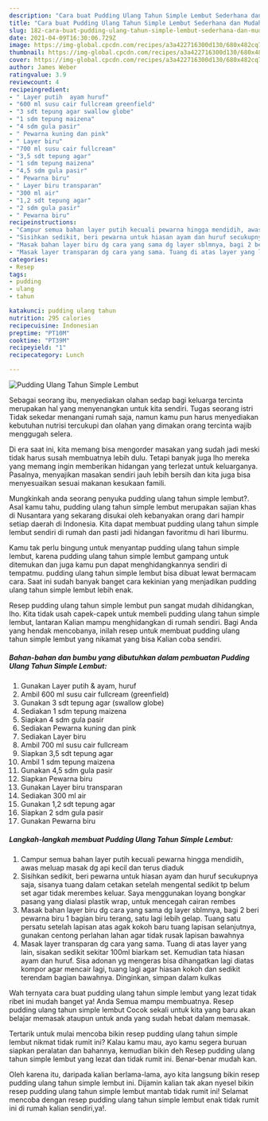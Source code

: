 ```yaml
---
description: "Cara buat Pudding Ulang Tahun Simple Lembut Sederhana dan Mudah Dibuat"
title: "Cara buat Pudding Ulang Tahun Simple Lembut Sederhana dan Mudah Dibuat"
slug: 182-cara-buat-pudding-ulang-tahun-simple-lembut-sederhana-dan-mudah-dibuat
date: 2021-04-09T16:30:06.729Z
image: https://img-global.cpcdn.com/recipes/a3a422716300d130/680x482cq70/pudding-ulang-tahun-simple-lembut-foto-resep-utama.jpg
thumbnail: https://img-global.cpcdn.com/recipes/a3a422716300d130/680x482cq70/pudding-ulang-tahun-simple-lembut-foto-resep-utama.jpg
cover: https://img-global.cpcdn.com/recipes/a3a422716300d130/680x482cq70/pudding-ulang-tahun-simple-lembut-foto-resep-utama.jpg
author: James Weber
ratingvalue: 3.9
reviewcount: 4
recipeingredient:
- " Layer putih  ayam huruf"
- "600 ml susu cair fullcream greenfield"
- "3 sdt tepung agar swallow globe"
- "1 sdm tepung maizena"
- "4 sdm gula pasir"
- " Pewarna kuning dan pink"
- " Layer biru"
- "700 ml susu cair fullcream"
- "3,5 sdt tepung agar"
- "1 sdm tepung maizena"
- "4,5 sdm gula pasir"
- " Pewarna biru"
- " Layer biru transparan"
- "300 ml air"
- "1,2 sdt tepung agar"
- "2 sdm gula pasir"
- " Pewarna biru"
recipeinstructions:
- "Campur semua bahan layer putih kecuali pewarna hingga mendidih, awas meluap masak dg api kecil dan terus diaduk"
- "Sisihkan sedikit, beri pewarna untuk hiasan ayam dan huruf secukupnya saja, sisanya tuang dalam cetakan setelah mengental sedikit tp belum set agar tidak merembes keluar. Saya menggunakan loyang bongkar pasang yang dialasi plastik wrap, untuk mencegah cairan rembes"
- "Masak bahan layer biru dg cara yang sama dg layer sblmnya, bagi 2 beri pewarna biru 1 bagian biru terang, satu lagi lebih gelap. Tuang satu persatu setelah lapisan atas agak kokoh baru tuang lapisan selanjutnya, gunakan centong perlahan lahan agar tidak rusak lapisan bawahnya"
- "Masak layer transparan dg cara yang sama. Tuang di atas layer yang lain, sisakan sedikit sekitar 100ml biarkam set. Kemudian tata hiasan ayam dan huruf. Sisa adonan yg mengeras bisa dihangatkan lagi diatas kompor agar mencair lagi, tuang lagi agar hiasan kokoh dan sedikit terendam bagian bawahnya. Dinginkan, simpan dalam kulkas"
categories:
- Resep
tags:
- pudding
- ulang
- tahun

katakunci: pudding ulang tahun 
nutrition: 295 calories
recipecuisine: Indonesian
preptime: "PT10M"
cooktime: "PT39M"
recipeyield: "1"
recipecategory: Lunch

---
```



![Pudding Ulang Tahun Simple Lembut](https://img-global.cpcdn.com/recipes/a3a422716300d130/680x482cq70/pudding-ulang-tahun-simple-lembut-foto-resep-utama.jpg)

Sebagai seorang ibu, menyediakan olahan sedap bagi keluarga tercinta merupakan hal yang menyenangkan untuk kita sendiri. Tugas seorang istri Tidak sekedar menangani rumah saja, namun kamu pun harus menyediakan kebutuhan nutrisi tercukupi dan olahan yang dimakan orang tercinta wajib menggugah selera.

Di era  saat ini, kita memang bisa mengorder masakan yang sudah jadi meski tidak harus susah membuatnya lebih dulu. Tetapi banyak juga lho mereka yang memang ingin memberikan hidangan yang terlezat untuk keluarganya. Pasalnya, menyajikan masakan sendiri jauh lebih bersih dan kita juga bisa menyesuaikan sesuai makanan kesukaan famili. 



Mungkinkah anda seorang penyuka pudding ulang tahun simple lembut?. Asal kamu tahu, pudding ulang tahun simple lembut merupakan sajian khas di Nusantara yang sekarang disukai oleh kebanyakan orang dari hampir setiap daerah di Indonesia. Kita dapat membuat pudding ulang tahun simple lembut sendiri di rumah dan pasti jadi hidangan favoritmu di hari liburmu.

Kamu tak perlu bingung untuk menyantap pudding ulang tahun simple lembut, karena pudding ulang tahun simple lembut gampang untuk ditemukan dan juga kamu pun dapat menghidangkannya sendiri di tempatmu. pudding ulang tahun simple lembut bisa dibuat lewat bermacam cara. Saat ini sudah banyak banget cara kekinian yang menjadikan pudding ulang tahun simple lembut lebih enak.

Resep pudding ulang tahun simple lembut pun sangat mudah dihidangkan, lho. Kita tidak usah capek-capek untuk membeli pudding ulang tahun simple lembut, lantaran Kalian mampu menghidangkan di rumah sendiri. Bagi Anda yang hendak mencobanya, inilah resep untuk membuat pudding ulang tahun simple lembut yang nikamat yang bisa Kalian coba sendiri.

<!--inarticleads1-->

##### Bahan-bahan dan bumbu yang dibutuhkan dalam pembuatan Pudding Ulang Tahun Simple Lembut:

1. Gunakan  Layer putih &amp; ayam, huruf
1. Ambil 600 ml susu cair fullcream (greenfield)
1. Gunakan 3 sdt tepung agar (swallow globe)
1. Sediakan 1 sdm tepung maizena
1. Siapkan 4 sdm gula pasir
1. Sediakan  Pewarna kuning dan pink
1. Sediakan  Layer biru
1. Ambil 700 ml susu cair fullcream
1. Siapkan 3,5 sdt tepung agar
1. Ambil 1 sdm tepung maizena
1. Gunakan 4,5 sdm gula pasir
1. Siapkan  Pewarna biru
1. Gunakan  Layer biru transparan
1. Sediakan 300 ml air
1. Gunakan 1,2 sdt tepung agar
1. Siapkan 2 sdm gula pasir
1. Gunakan  Pewarna biru




<!--inarticleads2-->

##### Langkah-langkah membuat Pudding Ulang Tahun Simple Lembut:

1. Campur semua bahan layer putih kecuali pewarna hingga mendidih, awas meluap masak dg api kecil dan terus diaduk
1. Sisihkan sedikit, beri pewarna untuk hiasan ayam dan huruf secukupnya saja, sisanya tuang dalam cetakan setelah mengental sedikit tp belum set agar tidak merembes keluar. Saya menggunakan loyang bongkar pasang yang dialasi plastik wrap, untuk mencegah cairan rembes
1. Masak bahan layer biru dg cara yang sama dg layer sblmnya, bagi 2 beri pewarna biru 1 bagian biru terang, satu lagi lebih gelap. Tuang satu persatu setelah lapisan atas agak kokoh baru tuang lapisan selanjutnya, gunakan centong perlahan lahan agar tidak rusak lapisan bawahnya
1. Masak layer transparan dg cara yang sama. Tuang di atas layer yang lain, sisakan sedikit sekitar 100ml biarkam set. Kemudian tata hiasan ayam dan huruf. Sisa adonan yg mengeras bisa dihangatkan lagi diatas kompor agar mencair lagi, tuang lagi agar hiasan kokoh dan sedikit terendam bagian bawahnya. Dinginkan, simpan dalam kulkas




Wah ternyata cara buat pudding ulang tahun simple lembut yang lezat tidak ribet ini mudah banget ya! Anda Semua mampu membuatnya. Resep pudding ulang tahun simple lembut Cocok sekali untuk kita yang baru akan belajar memasak ataupun untuk anda yang sudah hebat dalam memasak.

Tertarik untuk mulai mencoba bikin resep pudding ulang tahun simple lembut nikmat tidak rumit ini? Kalau kamu mau, ayo kamu segera buruan siapkan peralatan dan bahannya, kemudian bikin deh Resep pudding ulang tahun simple lembut yang lezat dan tidak rumit ini. Benar-benar mudah kan. 

Oleh karena itu, daripada kalian berlama-lama, ayo kita langsung bikin resep pudding ulang tahun simple lembut ini. Dijamin kalian tak akan nyesel bikin resep pudding ulang tahun simple lembut mantab tidak rumit ini! Selamat mencoba dengan resep pudding ulang tahun simple lembut enak tidak rumit ini di rumah kalian sendiri,ya!.

